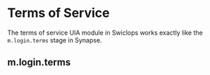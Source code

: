 # Terms of Service

The terms of service UIA module in Swiclops works exactly like the
`m.login.terms` stage in Synapse.

## m.login.terms
